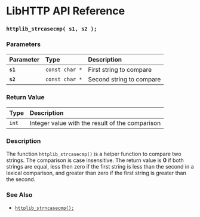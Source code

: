# LibHTTP API Reference

### `httplib_strcasecmp( s1, s2 );`

### Parameters

| Parameter | Type | Description |
| :--- | :--- | :--- |
|**`s1`**|`const char *`|First string to compare|
|**`s2`**|`const char *`|Second string to compare|

### Return Value

| Type | Description |
| :--- | :--- |
|`int`|Integer value with the result of the comparison|

### Description

The function `httplib_strcasecmp()` is a helper function to compare two strings. The comparison is case insensitive. The return value is **0** if both strings are equal, less then zero if the first string is less than the second in a lexical comparison, and greater than zero if the first string is greater than the second.

### See Also

* [`httplib_strncasecmp();`](httplib_strncasecmp.md)
